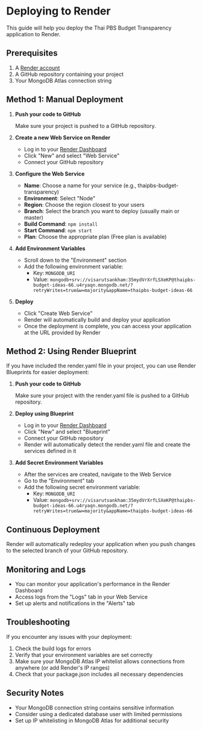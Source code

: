 # Deploying to Render

This guide will help you deploy the Thai PBS Budget Transparency application to Render.

## Prerequisites

1. A [Render account](https://render.com/)
2. A GitHub repository containing your project
3. Your MongoDB Atlas connection string

## Method 1: Manual Deployment

1. **Push your code to GitHub**

   Make sure your project is pushed to a GitHub repository.

2. **Create a new Web Service on Render**

   - Log in to your [Render Dashboard](https://dashboard.render.com/)
   - Click "New" and select "Web Service"
   - Connect your GitHub repository

3. **Configure the Web Service**

   - **Name**: Choose a name for your service (e.g., thaipbs-budget-transparency)
   - **Environment**: Select "Node"
   - **Region**: Choose the region closest to your users
   - **Branch**: Select the branch you want to deploy (usually main or master)
   - **Build Command**: `npm install`
   - **Start Command**: `npm start`
   - **Plan**: Choose the appropriate plan (Free plan is available)

4. **Add Environment Variables**

   - Scroll down to the "Environment" section
   - Add the following environment variable:
     - Key: `MONGODB_URI`
     - Value: `mongodb+srv://visarutsankham:35mydVrXrfLSXeKP@thaipbs-budget-ideas-66.u4ryaqn.mongodb.net/?retryWrites=true&w=majority&appName=thaipbs-budget-ideas-66`

5. **Deploy**

   - Click "Create Web Service"
   - Render will automatically build and deploy your application
   - Once the deployment is complete, you can access your application at the URL provided by Render

## Method 2: Using Render Blueprint

If you have included the render.yaml file in your project, you can use Render Blueprints for easier deployment:

1. **Push your code to GitHub**

   Make sure your project with the render.yaml file is pushed to a GitHub repository.

2. **Deploy using Blueprint**

   - Log in to your [Render Dashboard](https://dashboard.render.com/)
   - Click "New" and select "Blueprint"
   - Connect your GitHub repository
   - Render will automatically detect the render.yaml file and create the services defined in it

3. **Add Secret Environment Variables**

   - After the services are created, navigate to the Web Service
   - Go to the "Environment" tab
   - Add the following secret environment variable:
     - Key: `MONGODB_URI`
     - Value: `mongodb+srv://visarutsankham:35mydVrXrfLSXeKP@thaipbs-budget-ideas-66.u4ryaqn.mongodb.net/?retryWrites=true&w=majority&appName=thaipbs-budget-ideas-66`

## Continuous Deployment

Render will automatically redeploy your application when you push changes to the selected branch of your GitHub repository.

## Monitoring and Logs

- You can monitor your application's performance in the Render Dashboard
- Access logs from the "Logs" tab in your Web Service
- Set up alerts and notifications in the "Alerts" tab

## Troubleshooting

If you encounter any issues with your deployment:

1. Check the build logs for errors
2. Verify that your environment variables are set correctly
3. Make sure your MongoDB Atlas IP whitelist allows connections from anywhere (or add Render's IP ranges)
4. Check that your package.json includes all necessary dependencies

## Security Notes

- Your MongoDB connection string contains sensitive information
- Consider using a dedicated database user with limited permissions
- Set up IP whitelisting in MongoDB Atlas for additional security
